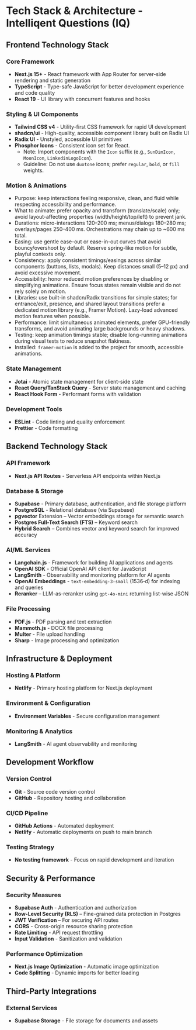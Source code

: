 # Tech Stack & Architecture - Intelliqent Questions (IQ)

## Frontend Technology Stack

### Core Framework

- **Next.js 15+** - React framework with App Router for server-side rendering and static generation
- **TypeScript** - Type-safe JavaScript for better development experience and code quality
- **React 19** - UI library with concurrent features and hooks

### Styling & UI Components

- **Tailwind CSS v4** - Utility-first CSS framework for rapid UI development
- **shadcn/ui** - High-quality, accessible component library built on Radix UI
- **Radix UI** - Unstyled, accessible UI primitives
- **Phosphor Icons** - Consistent icon set for React.
  - Note: Import components with the `Icon` suffix (e.g., `SunDimIcon`, `MoonIcon`, `LinkedinLogoIcon`).
  - Guideline: Do not use `duotone` icons; prefer `regular`, `bold`, or `fill` weights.

### Motion & Animations

- Purpose: keep interactions feeling responsive, clean, and fluid while respecting accessibility and performance.
- What to animate: prefer opacity and transform (translate/scale) only; avoid layout-affecting properties (width/height/top/left) to prevent jank.
- Durations: micro-interactions 120–200 ms; menus/dialogs 180–280 ms; overlays/pages 250–400 ms. Orchestrations may chain up to ~600 ms total.
- Easing: use gentle ease-out or ease-in-out curves that avoid bouncy/overshoot by default. Reserve spring-like motion for subtle, playful contexts only.
- Consistency: apply consistent timings/easings across similar components (buttons, lists, modals). Keep distances small (5–12 px) and avoid excessive movement.
- Accessibility: honor reduced motion preferences by disabling or simplifying animations. Ensure focus states remain visible and do not rely solely on motion.
- Libraries: use built-in shadcn/Radix transitions for simple states; for entrance/exit, presence, and shared layout transitions prefer a dedicated motion library (e.g., Framer Motion). Lazy-load advanced motion features when possible.
- Performance: limit simultaneous animated elements, prefer GPU-friendly transforms, and avoid animating large backgrounds or heavy shadows.
- Testing: keep animation timings stable; disable long-running animations during visual tests to reduce snapshot flakiness.
- Installed: `framer-motion` is added to the project for smooth, accessible animations.

### State Management

- **Jotai** - Atomic state management for client-side state
- **React Query/TanStack Query** - Server state management and caching
- **React Hook Form** - Performant forms with validation

### Development Tools

- **ESLint** - Code linting and quality enforcement
- **Prettier** - Code formatting

## Backend Technology Stack

### API Framework

- **Next.js API Routes** - Serverless API endpoints within Next.js

### Database & Storage

- **Supabase** - Primary database, authentication, and file storage platform
- **PostgreSQL** - Relational database (via Supabase)
- **pgvector** Extension – Vector embeddings storage for semantic search
- **Postgres Full-Text Search (FTS)** – Keyword search
- **Hybrid Search** – Combines vector and keyword search for improved accuracy

### AI/ML Services

- **Langchain.js** - Framework for building AI applications and agents
- **OpenAI SDK** - Official OpenAI API client for JavaScript
- **LangSmith** - Observability and monitoring platform for AI agents
- **OpenAI Embeddings** - `text-embedding-3-small` (1536‑d) for indexing and queries
- **Reranker** – LLM-as-reranker using `gpt-4o-mini` returning list-wise JSON

### File Processing

- **PDF.js** - PDF parsing and text extraction
- **Mammoth.js** - DOCX file processing
- **Multer** - File upload handling
- **Sharp** - Image processing and optimization

## Infrastructure & Deployment

### Hosting & Platform

- **Netlify** - Primary hosting platform for Next.js deployment

### Environment & Configuration

- **Environment Variables** - Secure configuration management

### Monitoring & Analytics

- **LangSmith** - AI agent observability and monitoring

## Development Workflow

### Version Control

- **Git** - Source code version control
- **GitHub** - Repository hosting and collaboration

### CI/CD Pipeline

- **GitHub Actions** - Automated deployment
- **Netlify** - Automatic deployments on push to main branch

### Testing Strategy

- **No testing framework** - Focus on rapid development and iteration

## Security & Performance

### Security Measures

- **Supabase Auth** - Authentication and authorization
- **Row-Level Security (RLS)** – Fine-grained data protection in Postgres
- **JWT Verification** – For securing API routes
- **CORS** - Cross-origin resource sharing protection
- **Rate Limiting** - API request throttling
- **Input Validation** - Sanitization and validation

### Performance Optimization

- **Next.js Image Optimization** - Automatic image optimization
- **Code Splitting** - Dynamic imports for better loading

## Third-Party Integrations

### External Services

- **Supabase Storage** - File storage for documents and assets

